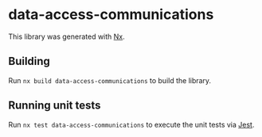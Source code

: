 # data-access-communications

This library was generated with [Nx](https://nx.dev).

## Building

Run `nx build data-access-communications` to build the library.

## Running unit tests

Run `nx test data-access-communications` to execute the unit tests via [Jest](https://jestjs.io).
